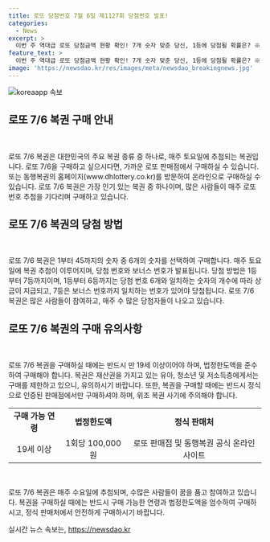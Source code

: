 ```yaml
---
title: 로또 당첨번호 7월 6일 제1127회 당첨번호 발표!
categories:
  - News
excerpt: >
  이번 주 역대급 로또 당첨금액 현황 확인! 7개 숫자 맞춘 당신, 1등에 당첨될 확률은? ※ 자세한 내용은 동행복권 홈페이지에서 확인하세요.
feature_text: >
  이번 주 역대급 로또 당첨금액 현황 확인! 7개 숫자 맞춘 당신, 1등에 당첨될 확률은? ※ 자세한 내용은 동행복권 홈페이지에서 확인하세요.
image: 'https://newsdao.kr/res/images/meta/newsdao_breakingnews.jpg'
---
```


<p><img src="https://newsdao.kr/res/images/meta/newsdao_breakingnews.jpg" alt="koreaapp 속보" /></p>

<h2 data-ke-size="size26">로또 7/6 복권 구매 안내</h2>

<p data-ke-size="size16">&nbsp;</p>

<p>로또 7/6 복권은 대한민국의 주요 복권 종류 중 하나로, 매주 토요일에 추첨되는 복권입니다. 로또 7/6을 구매하고 싶으시다면, 가까운 로또 판매점에서 구매하실 수 있습니다. 또는 동행복권의 홈페이지(www.dhlottery.co.kr)를 방문하여 온라인으로 구매하실 수 있습니다. 로또 7/6 복권은 가장 인기 있는 복권 중 하나이며, 많은 사람들이 매주 로또 번호 추첨을 기다리며 구매하고 있습니다.</p></p>

<h2 data-ke-size="size26">로또 7/6 복권의 당첨 방법</h2>

<p data-ke-size="size16">&nbsp;</p>

<p>로또 7/6 복권은 1부터 45까지의 숫자 중 6개의 숫자를 선택하여 구매합니다. 매주 토요일에 복권 추첨이 이루어지며, 당첨 번호와 보너스 번호가 발표됩니다. 당첨 방법은 1등부터 7등까지이며, 1등부터 6등까지는 당첨 번호 6개와 일치하는 숫자의 개수에 따라 상금이 지급되고, 7등은 보너스 번호까지 일치하는 번호가 있어야 당첨됩니다. 로또 7/6 복권은 많은 사람들이 참여하고, 매주 수 많은 당첨자들이 나오고 있습니다.</p>

<h2 data-ke-size="size26">로또 7/6 복권의 구매 유의사항</h2>

<p data-ke-size="size16">&nbsp;</p>

<p>로또 7/6 복권을 구매하실 때에는 반드시 만 19세 이상이어야 하며, 법정한도액을 준수하여 구매해야 합니다. 복권은 재산권을 가지고 있는 유아, 청소년 및 저소득층에게서는 구매를 제한하고 있으니, 유의하시기 바랍니다. 또한, 복권을 구매할 때에는 반드시 정식으로 인증된 판매점에서만 구매하셔야 하며, 위조 복권 사기에 주의해야 합니다.</p>

<table>
  <tbody>
    <tr>
      <td style="text-align: center; height: 17px;"><b>구매 가능 연령</b></td>
      <td style="text-align: center; height: 17px;"><b>법정한도액</b></td>
      <td style="text-align: center; height: 17px;"><b>정식 판매처</b></td>
    </tr>
    <tr>
      <td style="text-align: center;">19세 이상</td>
      <td style="text-align: center;">1회당 100,000원</td>
      <td style="text-align: center;">로또 판매점 및 동행복권 공식 온라인 사이트</td>
    </tr>
  </tbody>
</table>

<p data-ke-size="size16">&nbsp;</p>

<p>로또 7/6 복권은 매주 수요일에 추첨되며, 수많은 사람들이 꿈을 품고 참여하고 있습니다. 복권을 구매하실 때에는 반드시 구매 가능한 연령과 법정한도액을 엄수하여 구매하시고, 정식 판매처에서 안전하게 구매하시기 바랍니다.</p>
실시간 뉴스 속보는, <a href="https://newsdao.kr" rel="dofollow">https://newsdao.kr</a>


